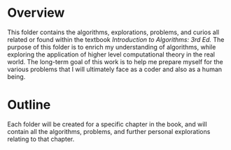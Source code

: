 # Overview

This folder contains the algorithms, explorations, problems, and curios all related or found within the textbook *Introduction to Algorithms: 3rd Ed.*  The purpose of this folder is to enrich my understanding of algorithms, while exploring the application of higher level computational theory in the real world.  The long-term goal of this work is to help me prepare myself for the various problems that I will ultimately face as a coder and also as a human being.  

# Outline

Each folder will be created for a specific chapter in the book, and will contain all the algorithms, problems, and further personal explorations relating to that chapter.  